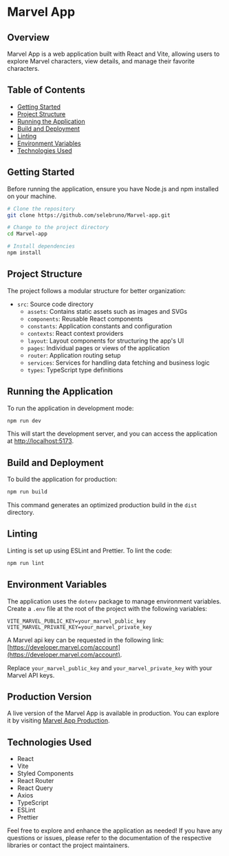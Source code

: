 # Marvel App

## Overview

Marvel App is a web application built with React and Vite, allowing users to explore Marvel characters, view details, and manage their favorite characters.

## Table of Contents

- [Getting Started](#getting-started)
- [Project Structure](#project-structure)
- [Running the Application](#running-the-application)
- [Build and Deployment](#build-and-deployment)
- [Linting](#linting)
- [Environment Variables](#environment-variables)
- [Technologies Used](#technologies-used)

## Getting Started

Before running the application, ensure you have Node.js and npm installed on your machine.

```bash
# Clone the repository
git clone https://github.com/selebruno/Marvel-app.git

# Change to the project directory
cd Marvel-app

# Install dependencies
npm install
```

## Project Structure

The project follows a modular structure for better organization:

- `src`: Source code directory
  - `assets`: Contains static assets such as images and SVGs
  - `components`: Reusable React components
  - `constants`: Application constants and configuration
  - `contexts`: React context providers
  - `layout`: Layout components for structuring the app's UI
  - `pages`: Individual pages or views of the application
  - `router`: Application routing setup
  - `services`: Services for handling data fetching and business logic
  - `types`: TypeScript type definitions

## Running the Application

To run the application in development mode:

```bash
npm run dev
```

This will start the development server, and you can access the application at [http://localhost:5173](http://localhost:5173).

## Build and Deployment

To build the application for production:

```bash
npm run build
```

This command generates an optimized production build in the `dist` directory.

## Linting

Linting is set up using ESLint and Prettier. To lint the code:

```bash
npm run lint
```

## Environment Variables

The application uses the `dotenv` package to manage environment variables. Create a `.env` file at the root of the project with the following variables:

```env
VITE_MARVEL_PUBLIC_KEY=your_marvel_public_key
VITE_MARVEL_PRIVATE_KEY=your_marvel_private_key
```

A Marvel api key can be requested in the following link: [https://developer.marvel.com/account](https://developer.marvel.com/account).

Replace `your_marvel_public_key` and `your_marvel_private_key` with your Marvel API keys.

## Production Version

A live version of the Marvel App is available in production. You can explore it by visiting [Marvel App Production](https://marvel-app-self.vercel.app/).


## Technologies Used

- React
- Vite
- Styled Components
- React Router
- React Query
- Axios
- TypeScript
- ESLint
- Prettier

Feel free to explore and enhance the application as needed! If you have any questions or issues, please refer to the documentation of the respective libraries or contact the project maintainers.
